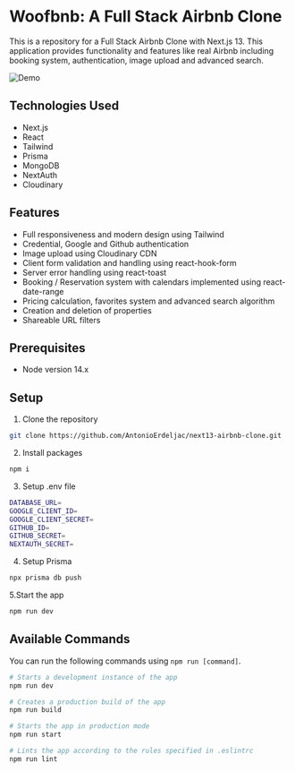 # Woofbnb: A Full Stack Airbnb Clone

This is a repository for a Full Stack Airbnb Clone with Next.js 13. This application provides functionality and features like real Airbnb including booking system, authentication, image upload and advanced search.

![Demo](link_to_screenshot_or_demo_video)

## Technologies Used

- Next.js
- React
- Tailwind
- Prisma
- MongoDB
- NextAuth
- Cloudinary

## Features

- Full responsiveness and modern design using Tailwind
- Credential, Google and Github authentication
- Image upload using Cloudinary CDN
- Client form validation and handling using react-hook-form
- Server error handling using react-toast
- Booking / Reservation system with calendars implemented using react-date-range
- Pricing calculation, favorites system and advanced search algorithm
- Creation and deletion of properties
- Shareable URL filters

## Prerequisites

- Node version 14.x

## Setup

1. Clone the repository

```bash
git clone https://github.com/AntonioErdeljac/next13-airbnb-clone.git
```

2. Install packages

```bash
npm i
```

3. Setup .env file

```bash
DATABASE_URL=
GOOGLE_CLIENT_ID=
GOOGLE_CLIENT_SECRET=
GITHUB_ID=
GITHUB_SECRET=
NEXTAUTH_SECRET=
```

4. Setup Prisma

```bash
npx prisma db push
```

5.Start the app

```bash
npm run dev
```

## Available Commands

You can run the following commands using `npm run [command]`.

```bash
# Starts a development instance of the app
npm run dev

# Creates a production build of the app
npm run build

# Starts the app in production mode
npm run start

# Lints the app according to the rules specified in .eslintrc
npm run lint
```

